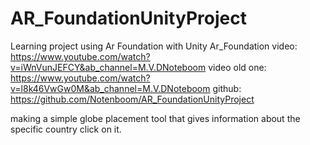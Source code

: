 # AR_FoundationUnityProject
Learning project using Ar Foundation with Unity
Ar_Foundation video: https://www.youtube.com/watch?v=iWnVunJEFCY&ab_channel=M.V.DNoteboom
video old one: https://www.youtube.com/watch?v=l8k46VwGw0M&ab_channel=M.V.DNoteboom
github: https://github.com/Notenboom/AR_FoundationUnityProject

making a simple globe placement tool that gives information about the specific country click on it. 
